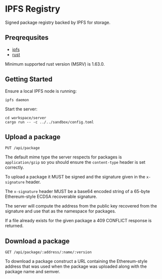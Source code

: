 # IPFS Registry

Signed package registry backed by IPFS for storage.

## Preqrequsites

* [ipfs][]
* [rust][]

Minimum supported rust version (MSRV) is 1.63.0.

## Getting Started

Ensure a local IPFS node is running:

```
ipfs daemon
```

Start the server:

```
cd workspace/server
cargo run -- -c ../../sandbox/config.toml
```

## Upload a package

```
PUT /api/package
```

The default mime type the server respects for packages is `application/gzip` so you should ensure the `content-type` header is set correctly.

To upload a package it MUST be signed and the signature given in the `x-signature` header.

The `x-signature` header MUST be a base64 encoded string of a 65-byte Ethereum-style ECDSA recoverable signature.

The server will compute the address from the public key recovered from the signature and use that as the namespace for packages.

If a file already exists for the given package a 409 CONFLICT response is returned.

## Download a package

```
GET /api/package/:address/:name/:version
```

To download a package construct a URL containing the Ethereum-style address that was used when the package was uploaded along with the package name and semver.

[ipfs]: https://ipfs.io/
[rust]: https://www.rust-lang.org/
